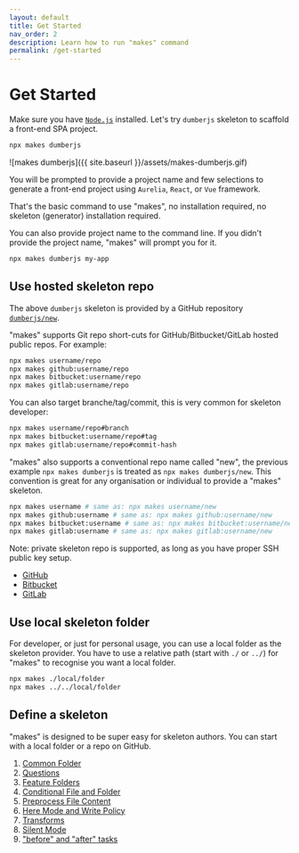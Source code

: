 ```yaml
---
layout: default
title: Get Started
nav_order: 2
description: Learn how to run "makes" command
permalink: /get-started
---
```


# Get Started

Make sure you have [`Node.js`](https://nodejs.org) installed. Let's try `dumberjs` skeleton to scaffold a front-end SPA project.

```bash
npx makes dumberjs
```

![makes dumberjs]({{ site.baseurl }}/assets/makes-dumberjs.gif)

You will be prompted to provide a project name and few selections to generate a front-end project using `Aurelia`, `React`, or `Vue` framework.

That's the basic command to use "makes", no installation required, no skeleton (generator) installation required.

You can also provide project name to the command line. If you didn't provide the project name, "makes" will prompt you for it.

```bash
npx makes dumberjs my-app
```

## Use hosted skeleton repo

The above `dumberjs` skeleton is provided by a GitHub repository [`dumberjs/new`](https://github.com/dumberjs/new).

"makes" supports Git repo short-cuts for GitHub/Bitbucket/GitLab hosted public repos. For example:

```bash
npx makes username/repo
npx makes github:username/repo
npx makes bitbucket:username/repo
npx makes gitlab:username/repo
```

You can also target branche/tag/commit, this is very common for skeleton developer:

```bash
npx makes username/repo#branch
npx makes bitbucket:username/repo#tag
npx makes gitlab:username/repo#commit-hash
```

"makes" also supports a conventional repo name called "new", the previous example `npx makes dumberjs` is treated as `npx makes dumberjs/new`. This convention is great for any organisation or individual to provide a "makes" skeleton.

```bash
npx makes username # same as: npx makes username/new
npx makes github:username # same as: npx makes github:username/new
npx makes bitbucket:username # same as: npx makes bitbucket:username/new
npx makes gitlab:username # same as: npx makes gitlab:username/new
```

Note: private skeleton repo is supported, as long as you have proper SSH public key setup.
- [GitHub](https://help.github.com/en/articles/connecting-to-github-with-ssh)
- [Bitbucket](https://confluence.atlassian.com/bitbucket/set-up-an-ssh-key-728138079.html)
- [GitLab](https://docs.gitlab.com/ee/ssh/)

## Use local skeleton folder

For developer, or just for personal usage, you can use a local folder as the skeleton provider. You have to use a relative path (start with `./` or `../`) for "makes" to recognise you want a local folder.

```bash
npx makes ./local/folder
npx makes ../../local/folder
```

## Define a skeleton

"makes" is designed to be super easy for skeleton authors. You can start with a local folder or a repo on GitHub.

1. [Common Folder](common-folder)
2. [Questions](questions)
3. [Feature Folders](feature-folders)
4. [Conditional File and Folder](conditional-file-and-folder)
5. [Preprocess File Content](preprocess-file-content)
6. [Here Mode and Write Policy](here-mode-and-write-policy)
7. [Transforms](transforms)
8. [Silent Mode](silent-mode)
9. ["before" and "after" tasks](before-and-after-tasks)

